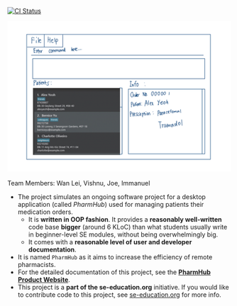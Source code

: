 [![CI Status](https://github.com/ay2324s1-cs2103t-w08-4/tp/workflows/Java%20CI/badge.svg)](https://github.com/ay2324s1-cs2103t-w08-4/tp/actions)

![Ui](docs/images/Ui.png)

Team Members: Wan Lei, Vishnu, Joe, Immanuel
* The project simulates an ongoing software project for a desktop application (called _PharmHub_) used for managing patients their medication orders.
  * It is **written in OOP fashion**. It provides a **reasonably well-written** code base **bigger** (around 6 KLoC) than what students usually write in beginner-level SE modules, without being overwhelmingly big.
  * It comes with a **reasonable level of user and developer documentation**.
* It is named `PharmHub` as it aims to increase the efficiency of remote pharmacists.
* For the detailed documentation of this project, see the **[PharmHub Product Website](https://ay2324s1-cs2103t-w08-4.github.io/tp/)**.
* This project is a **part of the se-education.org** initiative. If you would like to contribute code to this project, see [se-education.org](https://se-education.org#https://se-education.org/#contributing) for more info.
